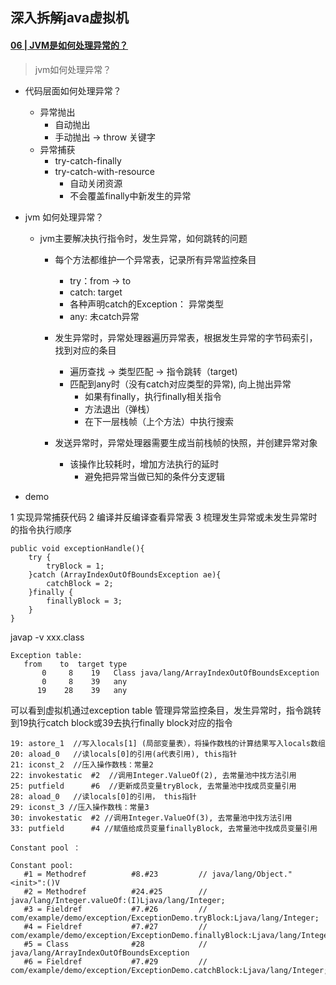 ## 深入拆解java虚拟机

#### [06 | JVM是如何处理异常的？](https://time.geekbang.org/column/article/12134)

> jvm如何处理异常？

* 代码层面如何处理异常？
    * 异常抛出
        * 自动抛出
        * 手动抛出 -> throw 关键字
    * 异常捕获
        * try-catch-finally
        * try-catch-with-resource
            * 自动关闭资源
            * 不会覆盖finally中新发生的异常

* jvm 如何处理异常？
    * jvm主要解决执行指令时，发生异常，如何跳转的问题
        * 每个方法都维护一个异常表，记录所有异常监控条目
            * try：from -> to 
            * catch: target
            * 各种声明catch的Exception： 异常类型
            * any: 未catch异常
            
        * 发生异常时，异常处理器遍历异常表，根据发生异常的字节码索引，找到对应的条目
            * 遍历查找 -> 类型匹配 -> 指令跳转（target)
            * 匹配到any时（没有catch对应类型的异常), 向上抛出异常
                * 如果有finally，执行finally相关指令
                * 方法退出（弹栈）
                * 在下一层栈帧（上个方法）中执行搜索

        * 发送异常时，异常处理器需要生成当前栈帧的快照，并创建异常对象
            * 该操作比较耗时，增加方法执行的延时
                * 避免把异常当做已知的条件分支逻辑

* demo

1 实现异常捕获代码
2 编译并反编译查看异常表
3 梳理发生异常或未发生异常时的指令执行顺序

```
public void exceptionHandle(){
    try {
        tryBlock = 1;
    }catch (ArrayIndexOutOfBoundsException ae){
        catchBlock = 2;
    }finally {
        finallyBlock = 3;
    }
}

```
javap -v xxx.class

```
Exception table:
   from    to  target type
       0     8    19   Class java/lang/ArrayIndexOutOfBoundsException
       0     8    39   any
      19    28    39   any
```           

可以看到虚拟机通过exception table 管理异常监控条目，发生异常时，指令跳转到19执行catch block或39去执行finally block对应的指令

```
19: astore_1  //写入locals[1] (局部变量表），将操作数栈的计算结果写入locals数组
20: aload_0   //读locals[0]的引用(a代表引用), this指针
21: iconst_2  //压入操作数栈：常量2
22: invokestatic  #2  //调用Integer.ValueOf(2), 去常量池中找方法引用                
25: putfield      #6  //更新成员变量tryBlock, 去常量池中找成员变量引用                
28: aload_0   //读locals[0]的引用， this指针
29: iconst_3 //压入操作数栈：常量3
30: invokestatic  #2 //调用Integer.ValueOf(3), 去常量池中找方法引用               
33: putfield      #4 //赋值给成员变量finallyBlock, 去常量池中找成员变量引用                

Constant pool ：

Constant pool:
   #1 = Methodref          #8.#23         // java/lang/Object."<init>":()V
   #2 = Methodref          #24.#25        // java/lang/Integer.valueOf:(I)Ljava/lang/Integer;
   #3 = Fieldref           #7.#26         // com/example/demo/exception/ExceptionDemo.tryBlock:Ljava/lang/Integer;
   #4 = Fieldref           #7.#27         // com/example/demo/exception/ExceptionDemo.finallyBlock:Ljava/lang/Integer;
   #5 = Class              #28            // java/lang/ArrayIndexOutOfBoundsException
   #6 = Fieldref           #7.#29         // com/example/demo/exception/ExceptionDemo.catchBlock:Ljava/lang/Integer;


```
